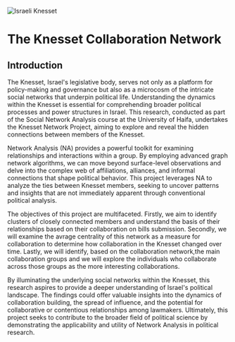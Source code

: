 ![Israeli Knesset](https://en.idi.org.il/media/9162/knesset.jpg)


# The Knesset Collaboration Network

## Introduction

The Knesset, Israel's legislative body, serves not only as a platform for policy-making and governance but also as a microcosm of the intricate social networks that underpin political life. Understanding the dynamics within the Knesset is essential for comprehending broader political processes and power structures in Israel. This research, conducted as part of the Social Network Analysis course at the University of Haifa, undertakes the Knesset Network Project, aiming to explore and reveal the hidden connections between members of the Knesset.

Network Analysis (NA) provides a powerful toolkit for examining relationships and interactions within a group. By employing advanced graph network algorithms, we can move beyond surface-level observations and delve into the complex web of affiliations, alliances, and informal connections that shape political behavior. This project leverages NA to analyze the ties between Knesset members, seeking to uncover patterns and insights that are not immediately apparent through conventional political analysis.

The objectives of this project are multifaceted. Firstly, we aim to identify clusters of closely connected members and understand the basis of their relationships based on their collaboration on bills submission. Secondly, we will examine the avrage centrality of this network as a measure for collaboration to determine how collaboration in the Knesset changed over time. Lastly, we will identify, based on the collaboration network,the main collaboration groups and we will explore the individuals who collaborate across those groups as the more interesting collaborations.

By illuminating the underlying social networks within the Knesset, this research aspires to provide a deeper understanding of Israel's political landscape. The findings could offer valuable insights into the dynamics of collaboration building, the spread of influence, and the potential for collaborative or contentious relationships among lawmakers. Ultimately, this project seeks to contribute to the broader field of political science by demonstrating the applicability and utility of Network Analysis in political research.